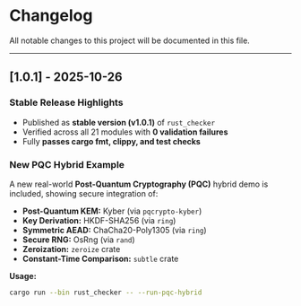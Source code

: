# Changelog

All notable changes to this project will be documented in this file.

---

## [1.0.1] - 2025-10-26
###  Stable Release Highlights
- Published as **stable version (v1.0.1)** of `rust_checker`  
- Verified across all 21 modules with **0 validation failures**  
- Fully **passes cargo fmt, clippy, and test checks**

###  New PQC Hybrid Example
A new real-world **Post-Quantum Cryptography (PQC)** hybrid demo is included, showing secure integration of:
- **Post-Quantum KEM:** Kyber (via `pqcrypto-kyber`)
- **Key Derivation:** HKDF-SHA256 (via `ring`)
- **Symmetric AEAD:** ChaCha20-Poly1305 (via `ring`)
- **Secure RNG:** OsRng (via `rand`)
- **Zeroization:** `zeroize` crate
- **Constant-Time Comparison:** `subtle` crate

**Usage:**
```bash
cargo run --bin rust_checker -- --run-pqc-hybrid

